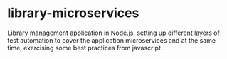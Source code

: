 # library-microservices
Library management application in Node.js, setting up different layers of test automation to cover the application microservices and at the same time, exercising some best practices from javascript.
